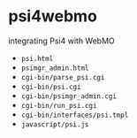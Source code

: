 # psi4webmo
integrating Psi4 with WebMO

* `psi.html`
* `psimgr_admin.html`
* `cgi-bin/parse_psi.cgi`
* `cgi-bin/psi.cgi`
* `cgi-bin/psimgr_admin.cgi`
* `cgi-bin/run_psi.cgi`
* `cgi-bin/interfaces/psi.tmpl`
* `javascript/psi.js`
